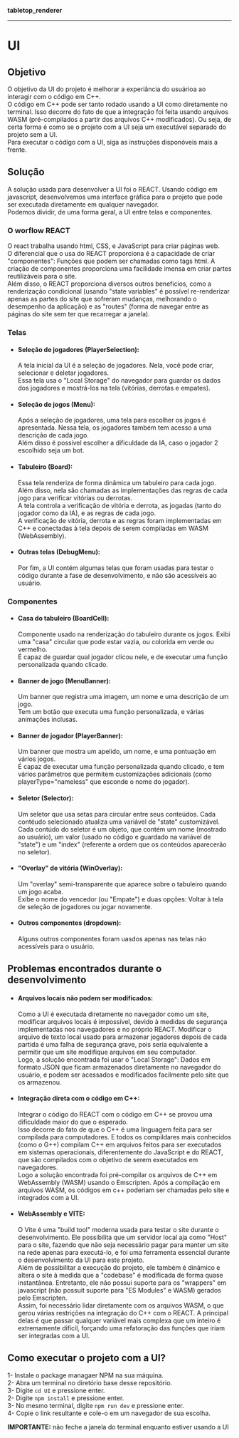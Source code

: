 **tabletop_renderer**

***

# UI

## Objetivo
O objetivo da UI do projeto é melhorar a experiância do usuárioa ao interagir com o código em C++.  
O código em C++ pode ser tanto rodado usando a UI como diretamente no terminal. Isso decorre do fato de que a integração foi feita usando arquivos WASM (pré-compilados a partir dos arquivos C++ modificados). Ou seja, de certa forma é como se o projeto com a UI seja um executável separado do projeto sem a UI.  
Para executar o código com a UI, siga as instruções disponóveis mais a frente.  

## Solução
A solução usada para desenvolver a UI foi o REACT. Usando código em javascript, desenvolvemos uma interface gráfica para o projeto que pode ser executada diretamente em qualquer navegador.  
Podemos dividir, de uma forma geral, a UI entre telas e componentes.  

### O worflow REACT
O react trabalha usando html, CSS, e JavaScript para criar páginas web.  
O diferencial que o usa do REACT proporciona é a capacidade de criar "componentes": Funções que podem ser chamadas como tags html. A criação de componentes proporciona uma facilidade imensa em criar partes reutilizáveis para o site.  
Além disso, o REACT proporciona diversos outros beneficios, como a renderização condicional (usando "state variables" é possível re-renderizar apenas as partes do site que sofreram mudanças, melhorando o desempenho da aplicação) e as "routes" (forma de navegar entre as páginas do site sem ter que recarregar a janela).

### Telas
- #### Seleção de jogadores (PlayerSelection):
  A tela inicial da UI é a seleção de jogadores. Nela, você pode criar, selecionar e deletar jogadores.  
  Essa tela usa o "Local Storage" do navegador para guardar os dados dos jogadores e mostrá-los na tela (vitórias, derrotas e empates).  
- #### Seleção de jogos (Menu):
  Após a seleção de jogadores, uma tela para escolher os jogos é apresentada. Nessa tela, os jogadores também tem acesso a uma descrição de cada jogo.  
  Além disso é possível escolher a dificuldade da IA, caso o jogador 2 escolhido seja um bot.  
- #### Tabuleiro (Board):
  Essa tela renderiza de forma dinâmica um tabuleiro para cada jogo. Além disso, nela são chamadas as implementações das regras de cada jogo para verificar vitórias ou derrotas.  
  A tela controla a verificação de vitória e derrota, as jogadas (tanto do jogador como da IA), e as regras de cada jogo.  
  A verificação de vitória, derrota e as regras foram implementadas em C++ e conectadas à tela depois de serem compiladas em WASM (WebAssembly).
- #### Outras telas (DebugMenu):
  Por fim, a UI contém algumas telas que foram usadas para testar o código durante a fase de desenvolvimento, e não são acessíveis ao usuário.  

### Componentes
- #### Casa do tabuleiro (BoardCell):
  Componente usado na renderização do tabuleiro durante os jogos. Exibi uma "casa" circular que pode estar vazia, ou colorida em verde ou vermelho.  
  É capaz de guardar qual jogador clicou nele, e de executar uma função personalizada quando clicado.  
- #### Banner de jogo (MenuBanner):
  Um banner que registra uma imagem, um nome e uma descrição de um jogo.  
  Tem um botão que executa uma função personalizada, e várias animações inclusas.  
- #### Banner de jogador (PlayerBanner):
  Um banner que mostra um apelido, um nome, e uma pontuação em vários jogos.  
  É capaz de executar uma função personalizada quando clicado, e tem vários parâmetros que permitem customizações adicionais (como playerType="nameless" que esconde o nome do jogador).  
- #### Seletor (Selector):
  Um seletor que usa setas para circular entre seus conteúdos. Cada contéudo selecionado atualiza uma variável de "state" customizável.  
  Cada contúdo do seletor é um objeto, que contém um nome (mostrado ao usuário), um valor (usado no código e guardado na variável de "state") e um "index" (referente a ordem que os conteúdos aparecerão no seletor).  
- #### "Overlay" de vitória (WinOverlay):
  Um "overlay" semi-transparente que aparece sobre o tabuleiro quando um jogo acaba.  
  Exibe o nome do vencedor (ou "Empate") e duas opções: Voltar à tela de seleção de jogadores ou jogar novamente.
- #### Outros componentes (dropdown):
  Alguns outros componentes foram uasdos apenas nas telas não acessíveis para o usuário.

## Problemas encontrados durante o desenvolvimento
- #### Arquivos locais não podem ser modificados: 
  Como a UI é executada diretamente no navegador como um site, modificar arquivos locais é impossível, devido à medidas de segurança implementadas nos navegadores e no próprio REACT. Modificar o arquivo de texto local usado para armazenar jogadores depois de cada partida é uma falha de segurança grave, pois seria equivalente a permitir que um site modifique arquivos em seu computador.  
  Logo, a solução encontrada foi usar o "Local Storage": Dados em formato JSON que ficam armazenados diretamente no navegador do usuário, e podem ser acessados e modificados facilmente pelo site que os armazenou.  
  
- #### Integração direta com o código em C++:
  Integrar o código do REACT com o código em C++ se provou uma dificuldade maior do que o esperado.  
  Isso decorre do fato de que o C++ é uma linguagem feita para ser compilada para computadores. E todos os compildares mais conhecidos (como o G++) compilam C++ em arquivos feitos para ser executados em sistemas operacionais, diferentemente do JavaScript e do REACT, que são compilados com o objetivo de serem executados em navegadores.  
  Logo a solução encontrada foi pré-compilar os arquivos de C++ em WebAssembly (WASM) usando o Emscripten. Após a compilação em arquivos WASM, os códigos em c++ poderiam ser chamadas pelo site e integrados com a UI.  
  
- #### WebAssembly e VITE: 
  O Vite é uma "build tool" moderna usada para testar o site durante o desenvolvimento. Ele possibilita que um servidor local aja como "Host" para o site, fazendo que não seja necessário pagar para manter um site na rede apenas para executá-lo, e foi uma ferramenta essencial durante o desenvolvimento da UI para este projeto.  
  Além de possibilitar a execução do projeto, ele também é dinâmico e altera o site à medida que a "codebase" é modificada de forma quase instantânea. Entretanto, ele não possui suporte para os "wrappers" em javascript (não possuit suporte para "ES Modules" e WASM) gerados pelo Emscripten.  
  Assim, foi necessário lidar diretamente com os arquivos WASM, o que gerou várias restrições na integração do C++ com o REACT. A principal delas é que passar qualquer variável mais complexa que um inteiro é extremamente difícil, forçando uma refatoração das funções que iriam ser integradas com a UI.  

## Como executar o projeto com a UI?
1- Instale o package managaer NPM na sua máquina.  
2- Abra um terminal no diretório base desse repositório.  
3- Digite ```cd UI``` e pressione enter.  
2- Digite ```npm install``` e pressione enter.  
3- No mesmo terminal, digite ```npm run dev``` e pressione enter.  
4- Copie o link resultante e cole-o em um navegador de sua escolha.  
  
**IMPORTANTE:** não feche a janela do terminal enquanto estiver usando a UI
